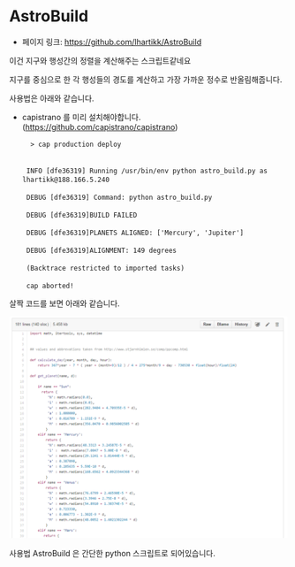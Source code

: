 ﻿# AstroBuild

- 페이지 링크: https://github.com/lhartikk/AstroBuild



이건 지구와 행성간의 정렬을 계산해주는 스크립트같네요

지구를 중심으로 한 각 행성들의 경도를 계산하고 가장 가까운 정수로 반올림해줍니다.



사용법은 아래와 같습니다.



-  capistrano  를 미리 설치해야합니다.(https://github.com/capistrano/capistrano)


		 > cap production deploy


		INFO [dfe36319] Running /usr/bin/env python astro_build.py as lhartikk@188.166.5.240

		DEBUG [dfe36319] Command: python astro_build.py

		DEBUG [dfe36319]BUILD FAILED

		DEBUG [dfe36319]PLANETS ALIGNED: ['Mercury', 'Jupiter']

		DEBUG [dfe36319]ALIGNMENT: 149 degrees

		(Backtrace restricted to imported tasks)

		cap aborted!


살짝 코드를 보면 아래와 같습니다.

![이미지](../img/007-06_AstroBuild.png)


사용법
AstroBuild 은 간단한 python 스크립트로 되어있습니다.